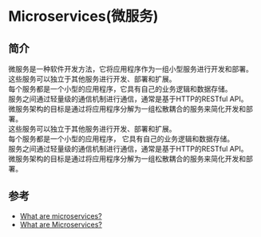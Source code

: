 # Microservices(微服务)

## 简介

微服务是一种软件开发方法，它将应用程序作为一组小型服务进行开发和部署。<br/>
这些服务可以独立于其他服务进行开发、部署和扩展。<br/>
每个服务都是一个小型的应用程序，它具有自己的业务逻辑和数据存储。<br/>
服务之间通过轻量级的通信机制进行通信，通常是基于HTTP的RESTful API。<br/>
微服务架构的目标是通过将应用程序分解为一组松散耦合的服务来简化开发和部署。<br/>
这些服务可以独立于其他服务进行开发、部署和扩展。<br/>
每个服务都是一个小型的应用程序， 它具有自己的业务逻辑和数据存储。<br/>
服务之间通过轻量级的通信机制进行通信，通常是基于HTTP的RESTful API。<br/>
微服务架构的目标是通过将应用程序分解为一组松散耦合的服务来简化开发和部署。

## 参考

- [What are microservices?](https://microservices.io/)
- [What are Microservices?](https://aws.amazon.com/microservices/)
